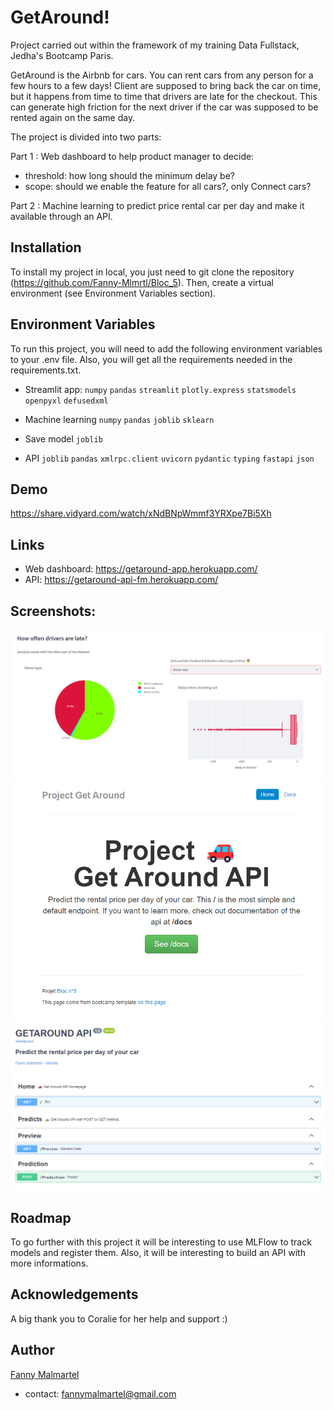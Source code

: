 
# GetAround!

Project carried out within the framework of my training Data Fullstack, Jedha's Bootcamp Paris. 

GetAround is the Airbnb for cars. You can rent cars from any person for a few hours to a few days!
Client are supposed to bring back the car on time, but it happens from time to time that drivers are late for the checkout.
This can generate high friction for the next driver if the car was supposed to be rented again on the same day.
 
The project is divided into two parts:

Part 1 : Web dashboard to help product manager to decide: 
- threshold: how long should the minimum delay be?
- scope: should we enable the feature for all cars?, only Connect cars?

Part 2 : Machine learning to predict price rental car per day and make it available through an API. 












## Installation

To install my project in local, you just need to git clone the repository (https://github.com/Fanny-Mlmrtl/Bloc_5). Then, create a virtual environment (see Environment Variables section).

    
## Environment Variables

To run this project, you will need to add the following environment variables to your .env file. Also, you will get all the requirements needed in the requirements.txt.

- Streamlit app:
`numpy`
`pandas`
`streamlit`
`plotly.express`
`statsmodels`
`openpyxl`
`defusedxml`

- Machine learning 
`numpy`
`pandas`
`joblib`
`sklearn`

- Save model
`joblib`

- API
`joblib`
`pandas`
`xmlrpc.client`
`uvicorn`
`pydantic`
`typing`
`fastapi`
`json`









## Demo

https://share.vidyard.com/watch/xNdBNpWmmf3YRXpe7Bi5Xh



## Links

- Web dashboard: https://getaround-app.herokuapp.com/
- API: https://getaround-api-fm.herokuapp.com/
## Screenshots: 

!["Web dashboard"](https://github.com/Fanny-Mlmrtl/Bloc_5/blob/main/Streamlit.png)
!["API"](https://github.com/Fanny-Mlmrtl/Bloc_5/blob/main/API.png)
!["API"](https://github.com/Fanny-Mlmrtl/Bloc_5/blob/main/API_bis.png)
## Roadmap

To go further with this project it will be interesting to use MLFlow to track models and register them. 
Also, it will be interesting to build an API with more informations. 
## Acknowledgements

 A big thank you to Coralie for her help and support :)



## Author

[Fanny Malmartel ](https://github.com/Fanny-Mlmrtl)
- contact: fannymalmartel@gmail.com


